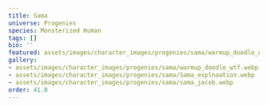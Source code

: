 ```yaml
---
title: Sama
universe: Progenies
species: Monsterized Human
tags: []
bio: ''
featured: assets/images/character_images/progenies/sama/warmup_doodle_wtf.webp
gallery:
- assets/images/character_images/progenies/sama/warmup_doodle_wtf.webp
- assets/images/character_images/progenies/sama/Sama_explnaation.webp
- assets/images/character_images/progenies/sama/sama_jacob.webp
order: 41.0
---
```




